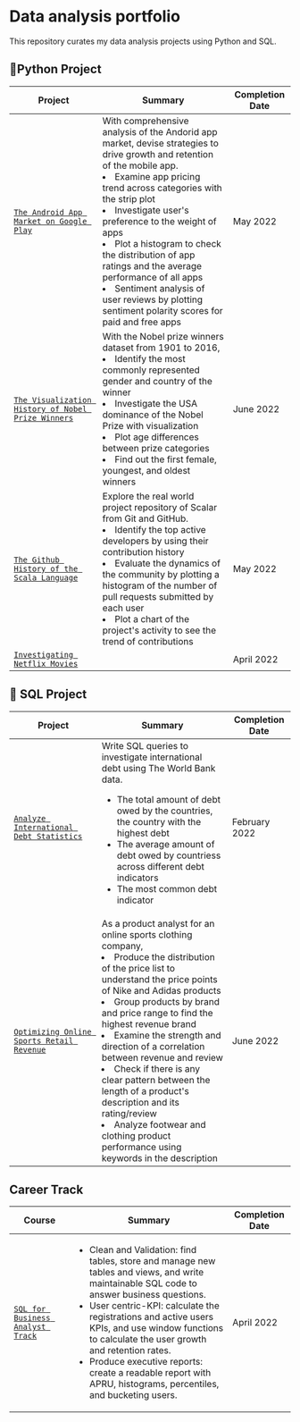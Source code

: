 # Data analysis portfolio
This repository curates my data analysis projects using Python and SQL.

## 🐍Python Project
| Project | Summary | Completion Date |
| --- | --- | --- |
| [`The Android App Market on Google Play`](https://app.datacamp.com/workspace/w/260f41ea-d9e2-4203-8c69-d61cdef619aa) | With comprehensive analysis of the Andorid app market, devise strategies to drive growth and retention of the mobile app. <li> Examine app pricing trend across categories with the strip plot </li> <li> Investigate user's preference to the weight of apps </li> <li> Plot a histogram to check the distribution of app ratings and the average performance of all apps</li> <li>Sentiment analysis of user reviews by plotting sentiment polarity scores for paid and free apps </li>| May 2022 |
| [`The Visualization History of Nobel Prize Winners`](https://app.datacamp.com/workspace/w/785524ef-311b-4d19-9df4-fdfa5265ea53#1-the-most-nobel-of-prizes) | With the Nobel prize winners dataset from 1901 to 2016, <li> Identify the most commonly represented gender and country of the winner </li> <li> Investigate the USA dominance of the Nobel Prize with visualization  </li> <li> Plot age differences between prize categories </li> <li>Find out the first female, youngest, and oldest winners </li>| June 2022 |
| [`The Github History of the Scala Language`](https://app.datacamp.com/workspace/w/877c46ed-9a58-485c-ae0d-b4d6a5737b66) | Explore the real world project repository of Scalar from Git and GitHub. <li> Identify the top active developers by using their contribution history </li><li> Evaluate the dynamics of the community by plotting a histogram of the number of pull requests submitted by each user </li><li>Plot a chart of the project's activity to see the trend of contributions</li>| May 2022 |
| [`Investigating Netflix Movies`](https://github.com/JieunKim-Econ/Datacamp_SQL/blob/main/Project/Investigating%20Netflix%20Movies.ipynb) | | April 2022 |



## 📂 SQL Project
| Project | Summary | Completion Date |
| --- | --- | --- |
| [`Analyze International Debt Statistics`](https://github.com/JieunKim-Econ/Datacamp_Python_SQL/blob/main/Project/Analyze%20international%20debt%20statistics.ipynb)| Write SQL queries to investigate international debt using The World Bank data. <ul><li>The total amount of debt owed by the countries, the country with the highest debt </li><li>The average amount of debt owed by countriess across different debt indicators</li><li>The most common debt indicator</li></ul>| February 2022 |
| [`Optimizing Online Sports Retail Revenue`](https://github.com/JieunKim-Econ/Datacamp_Python_SQL/blob/main/Project/Optimizing%20online%20sports%20retail%20revenue.ipynb)| As a product analyst for an online sports clothing company, <li> Produce the distribution of the price list to understand the price points of Nike and Adidas products </li><li>Group products by brand and price range to find the highest revenue brand</li><li>Examine the strength and direction of a correlation between revenue and review </li><li> Check if there is any clear pattern between the length of a product's description and its rating/review </li> <li> Analyze footwear and clothing product performance using keywords in the description </li> | June 2022 |



## Career Track
| Course | Summary | Completion Date |
| --- | --- | --- |
| [`SQL for Business Analyst Track`](https://github.com/JieunKim-Econ/Datacamp_SQL/blob/main/Certificate/SQL%20for%20Business%20Analyst%20Track.pdf) | <ul><li>Clean and Validation: find tables, store and manage new tables and views, and write maintainable SQL code to answer business questions.</li><li>User centric-KPI: calculate the registrations and active users KPIs, and use window functions to calculate the user growth and retention rates.</li> <li>Produce executive reports: create a readable report with APRU, histograms, percentiles, and bucketing users.</li></ul> | April 2022 |
